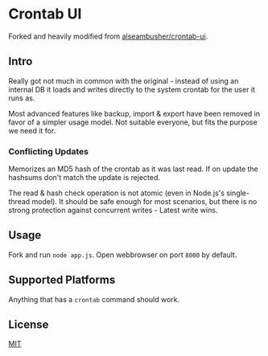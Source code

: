 Crontab UI
==========

Forked and heavily modified from 
[alseambusher/crontab-ui](https://github.com/alseambusher/crontab-ui).

## Intro

Really got not much in common with the original - instead of using an internal 
DB it loads and writes directly to the system crontab for the user it runs as.

Most advanced features like backup, import & export have been removed in favor 
of a simpler usage model. Not suitable everyone, but fits the purpose we need
it for.

### Conflicting Updates

Memorizes an MD5 hash of the crontab as it was last read. If on update the 
hashsums don't match the update is rejected.

The read & hash check operation is not atomic (even in  Node.js's single-thread
model). It should be safe enough for most scenarios, but there is no strong 
protection against concurrent writes - Latest write wins.

## Usage

Fork and run `node app.js`. Open webbrowser on port `8000` by default.

## Supported Platforms

Anything that has a `crontab` command should work.

## License

[MIT](LICENSE.md)
